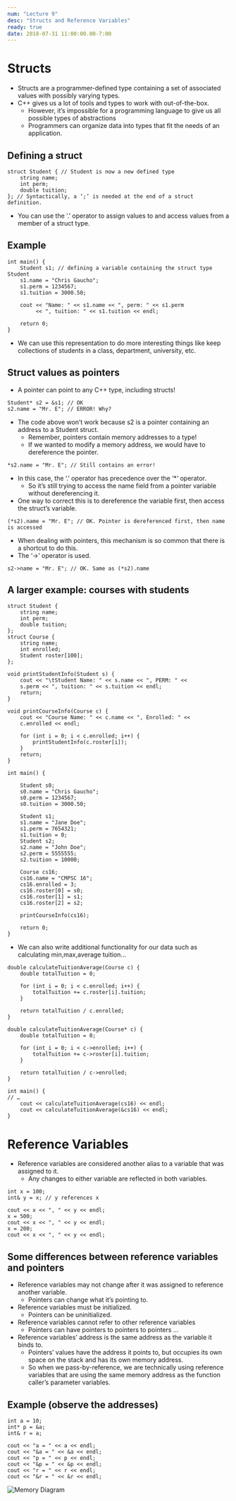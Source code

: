 ```yaml
---
num: "Lecture 9"
desc: "Structs and Reference Variables"
ready: true
date: 2018-07-31 11:00:00.00-7:00
---
```


# Structs

* Structs are a programmer-defined type containing a set of associated values with possibly varying types.
* C++ gives us a lot of tools and types to work with out-of-the-box.
	* However, it’s impossible for a programming language to give us all possible types of abstractions
	* Programmers can organize data into types that fit the needs of an application.

## Defining a struct

```
struct Student { // Student is now a new defined type
	string name;
	int perm;
	double tuition;
}; // Syntactically, a ‘;’ is needed at the end of a struct definition.
```

* You can use the ‘.’ operator to assign values to and access values from a member of a struct type.

## Example

```
int main() {
	Student s1; // defining a variable containing the struct type Student
	s1.name = "Chris Gaucho";
	s1.perm = 1234567;
	s1.tuition = 3000.50;

	cout << "Name: " << s1.name << ", perm: " << s1.perm
		 << ", tuition: " << s1.tuition << endl;

	return 0;
}
```

* We can use this representation to do more interesting things like keep collections of students in a class, department, university, etc.

## Struct values as pointers

* A pointer can point to any C++ type, including structs!

```
Student* s2 = &s1; // OK
s2.name = "Mr. E"; // ERROR! Why?
```

* The code above won’t work because s2 is a pointer containing an address to a Student struct.
	* Remember, pointers contain memory addresses to a type!
	* If we wanted to modify a memory address, we would have to dereference the pointer.

```
*s2.name = "Mr. E"; // Still contains an error!
```

* In this case, the ‘.’ operator has precedence over the ‘*’ operator.
	* So it’s still trying to access the name field from a pointer variable without dereferencing it.
* One way to correct this is to dereference the variable first, then access the struct’s variable.

```
(*s2).name = "Mr. E"; // OK. Pointer is dereferenced first, then name is accessed
```

* When dealing with pointers, this mechanism is so common that there is a shortcut to do this.
* The ‘->’ operator is used.

```
s2->name = "Mr. E"; // OK. Same as (*s2).name
```

## A larger example: courses with students

```
struct Student {
	string name;
	int perm;
	double tuition;
};
struct Course {
	string name;
	int enrolled;
	Student roster[100];
};

void printStudentInfo(Student s) {
	cout << "\tStudent Name: " << s.name << ", PERM: " <<
	s.perm << ", tuition: " << s.tuition << endl;
	return;
}

void printCourseInfo(Course c) {
	cout << "Course Name: " << c.name << ", Enrolled: " <<
	c.enrolled << endl;

	for (int i = 0; i < c.enrolled; i++) {
		printStudentInfo(c.roster[i]);
	}
	return;
}

int main() {

	Student s0;
	s0.name = "Chris Gaucho";
	s0.perm = 1234567;
	s0.tuition = 3000.50;

	Student s1;
	s1.name = "Jane Doe";
	s1.perm = 7654321;
	s1.tuition = 0;
	Student s2;
	s2.name = "John Doe";
	s2.perm = 5555555;
	s2.tuition = 10000;

	Course cs16;
	cs16.name = "CMPSC 16";
	cs16.enrolled = 3;
	cs16.roster[0] = s0;
	cs16.roster[1] = s1;
	cs16.roster[2] = s2;

	printCourseInfo(cs16);

	return 0;
}
```

* We can also write additional functionality for our data such as calculating min,max,average tuition...

```
double calculateTuitionAverage(Course c) {
	double totalTuition = 0;

	for (int i = 0; i < c.enrolled; i++) {
		totalTuition += c.roster[i].tuition;
	}

	return totalTuition / c.enrolled;
}

double calculateTuitionAverage(Course* c) {
	double totalTuition = 0;

	for (int i = 0; i < c->enrolled; i++) {
		totalTuition += c->roster[i].tuition;
	}

	return totalTuition / c->enrolled;
}

int main() {
// …
	cout << calculateTuitionAverage(cs16) << endl;
	cout << calculateTuitionAverage(&cs16) << endl;
}
```

# Reference Variables

* Reference variables are considered another alias to a variable that was assigned to it.
	* Any changes to either variable are reflected in both variables.

```
int x = 100;
int& y = x; // y references x

cout << x << ", " << y << endl;
x = 500;
cout << x << ", " << y << endl;
x = 200;
cout << x << ", " << y << endl;
```

## Some differences between reference variables and pointers

* Reference variables may not change after it was assigned to reference another variable.
	* Pointers can change what it’s pointing to.
* Reference variables must be initialized.
	* Pointers can be uninitialized.
* Reference variables cannot refer to other reference variables
	* Pointers can have pointers to pointers to pointers …
* Reference variables’ address is the same address as the variable it binds to.
	* Pointers’ values have the address it points to, but occupies its own space on the stack and has its own memory address.
	* So when we pass-by-reference, we are technically using reference variables that are using the same memory address as the function caller’s parameter variables.

## Example (observe the addresses)

```
int a = 10;
int* p = &a;
int& r = a;

cout << "a = " << a << endl;
cout << "&a = " << &a << endl;
cout << "p = " << p << endl;
cout << "&p = " << &p << endl;
cout << "r = " << r << endl;
cout << "&r = " << &r << endl;
```

![Memory Diagram](memory.png)
